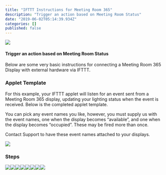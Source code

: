 ```yaml
---
title: "IFTTT Instructions for Meeting Room 365"
description: "Trigger an action based on Meeting Room Status"
date: "2019-06-02T05:14:39.934Z"
categories: []
published: false
---
```


![](./asset-1.png)

#### Trigger an action based on Meeting Room Status

Below are some very basic instructions for connecting a Meeting Room 365 Display with external hardware via IFTTT.

  

  

### Applet Template

For this example, your IFTTT applet will listen for an event sent from a Meeting Room 365 display, updating your lighting status when the event is received. Below is the completed applet template.

You can pick any event names you like, however, you must supply us with the event names, one when the display becomes “available”, and one when the display becomes “occupied”. These may be fired more than once.

Contact Support to have these event names attached to your displays.

![](./asset-2.png)

  

### Steps

  

![](./asset-3.jpeg)![](./asset-4.jpeg)![](./asset-5.jpeg)![](./asset-6.jpeg)![](./asset-7.jpeg)![](./asset-8.jpeg)![](./asset-9.jpeg)![](./asset-10.jpeg)